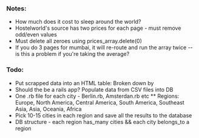 ### Notes: 

* How much does it cost to sleep around the world? 
* Hostelworld's source has two prices for each page - must remove odd/even values 
* Must delete all zeroes using prices_array.delete(0)
* If you do 3 pages for mumbai, it will re-route and run the array twice 
 -- is this a problem if you're taking the average? 

 ### Todo: 
 * Put scrapped data into an HTML table: Broken down by 
 * Should the be a rails app? Populate data from CSV files into DB 
 * One .rb file for each city - Berlin.rb, Amsterdan.rb etc 
 ** Regions: Europe, North America, Central America, South America, Southeast Asia, Asia, Oceania, Africa 
 * Pick 10-15 cities in each region and save all the results to the database 
 * DB structure - each region has_many cities && each city belongs_to a region